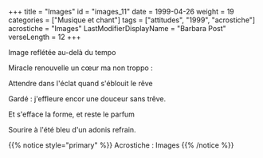 +++
title = "Images"
id = "images_11"
date = 1999-04-26
weight = 19
categories = ["Musique et chant"]
tags = ["attitudes", "1999", "acrostiche"]
acrostiche = "Images"
LastModifierDisplayName = "Barbara Post"
verseLength = 12
+++

Image reflétée au-delà du tempo

Miracle renouvelle un cœur ma non troppo :

Attendre dans l'éclat quand s'éblouit le rêve

Gardé : j'effleure encor une douceur sans trêve.

Et s'efface la forme, et reste le parfum

Sourire à l'été bleu d'un adonis refrain.

{{% notice style="primary" %}}
Acrostiche : Images
{{% /notice %}}
